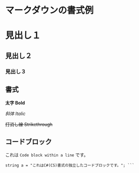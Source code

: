 # マークダウンの書式例

# 見出し１

## 見出し２

### 見出し３

## 書式

**太字 Bold**

*斜体 Italic*

~~打消し線 Strikethrough~~

## コードブロック

これは ``` Code block within a line ``` です。

``` // 独立したコードブロック 
string a = "これはC#(CS)書式の独立したコードブロックです。"; ```
